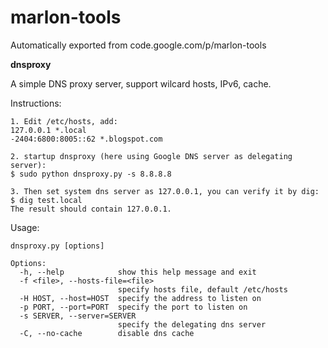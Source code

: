 # marlon-tools
Automatically exported from code.google.com/p/marlon-tools

**dnsproxy**

A simple DNS proxy server, support wilcard hosts, IPv6, cache.

Instructions:
```
1. Edit /etc/hosts, add:
127.0.0.1 *.local
-2404:6800:8005::62 *.blogspot.com

2. startup dnsproxy (here using Google DNS server as delegating server):
$ sudo python dnsproxy.py -s 8.8.8.8

3. Then set system dns server as 127.0.0.1, you can verify it by dig:
$ dig test.local
The result should contain 127.0.0.1.

```

Usage:
```
dnsproxy.py [options]

Options:
  -h, --help            show this help message and exit
  -f <file>, --hosts-file=<file>
                        specify hosts file, default /etc/hosts
  -H HOST, --host=HOST  specify the address to listen on
  -p PORT, --port=PORT  specify the port to listen on
  -s SERVER, --server=SERVER
                        specify the delegating dns server
  -C, --no-cache        disable dns cache
```
